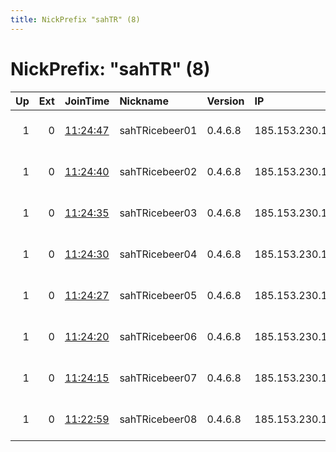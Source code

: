 ```yaml
---
title: NickPrefix "sahTR" (8)
---
```


# NickPrefix: "sahTR" (8)

|   Up |   Ext | JoinTime                                                                                              | Nickname       | Version   | IP              | AS                      | CC   |   ORp |   Dirp | OS    | Contact                            |   eFamMembers |
|-----:|------:|:------------------------------------------------------------------------------------------------------|:---------------|:----------|:----------------|:------------------------|:-----|------:|-------:|:------|:-----------------------------------|--------------:|
|    1 |     0 | [11:24:47](https://nusenu.github.io/OrNetStats/w/relay/1283C667BEDF71FC9F0C8B501C59841B8DE3084B.html) | sahTRicebeer01 | 0.4.6.8   | 185.153.230.174 | Bursabil Teknoloji A.S. | tr   |  8080 |      0 | Linux | email:abuse lokodlare.com url:loko |           102 |
|    1 |     0 | [11:24:40](https://nusenu.github.io/OrNetStats/w/relay/EAA6746B3E63BC41340E70749E41869CE67FE3F4.html) | sahTRicebeer02 | 0.4.6.8   | 185.153.230.174 | Bursabil Teknoloji A.S. | tr   |  8082 |      0 | Linux | email:abuse lokodlare.com url:loko |           102 |
|    1 |     0 | [11:24:35](https://nusenu.github.io/OrNetStats/w/relay/D5FD7D2186F5E2BA2E24C48D84F58439962C309C.html) | sahTRicebeer03 | 0.4.6.8   | 185.153.230.173 | Bursabil Teknoloji A.S. | tr   |  8084 |      0 | Linux | email:abuse lokodlare.com url:loko |           102 |
|    1 |     0 | [11:24:30](https://nusenu.github.io/OrNetStats/w/relay/C36530EEBCBDE2829D461149A79D1A88D39863F3.html) | sahTRicebeer04 | 0.4.6.8   | 185.153.230.173 | Bursabil Teknoloji A.S. | tr   |  8086 |      0 | Linux | email:abuse lokodlare.com url:loko |           102 |
|    1 |     0 | [11:24:27](https://nusenu.github.io/OrNetStats/w/relay/AA2B447C64FC472BC9C3BE5A39371684EA80CEBA.html) | sahTRicebeer05 | 0.4.6.8   | 185.153.230.172 | Bursabil Teknoloji A.S. | tr   |  8088 |      0 | Linux | email:abuse lokodlare.com url:loko |           102 |
|    1 |     0 | [11:24:20](https://nusenu.github.io/OrNetStats/w/relay/AF85E6556FD5692BC554A93BAC9FACBFC2D79EFD.html) | sahTRicebeer06 | 0.4.6.8   | 185.153.230.172 | Bursabil Teknoloji A.S. | tr   |  8090 |      0 | Linux | email:abuse lokodlare.com url:loko |           102 |
|    1 |     0 | [11:24:15](https://nusenu.github.io/OrNetStats/w/relay/2955C5B2E36966D57A788A17DE2DF12C711BBAE9.html) | sahTRicebeer07 | 0.4.6.8   | 185.153.230.171 | Bursabil Teknoloji A.S. | tr   |  8094 |      0 | Linux | email:abuse lokodlare.com url:loko |           102 |
|    1 |     0 | [11:22:59](https://nusenu.github.io/OrNetStats/w/relay/8A2D57192B04D8838F46853EB94F469D85C246FB.html) | sahTRicebeer08 | 0.4.6.8   | 185.153.230.171 | Bursabil Teknoloji A.S. | tr   |  8092 |      0 | Linux | email:abuse lokodlare.com url:loko |           102 |
